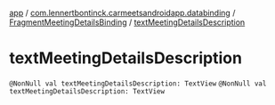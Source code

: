 [app](../../index.md) / [com.lennertbontinck.carmeetsandroidapp.databinding](../index.md) / [FragmentMeetingDetailsBinding](index.md) / [textMeetingDetailsDescription](./text-meeting-details-description.md)

# textMeetingDetailsDescription

`@NonNull val textMeetingDetailsDescription: TextView`
`@NonNull val textMeetingDetailsDescription: TextView`